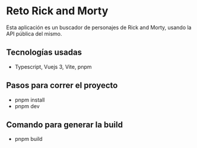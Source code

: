 # Reto Rick and Morty

Esta aplicación es un buscador de personajes de Rick and Morty, usando la API pública del mismo.

## Tecnologías usadas

- Typescript, Vuejs 3, Vite, pnpm

## Pasos para correr el proyecto

- pnpm install
- pnpm dev

## Comando para generar la build

- pnpm build
